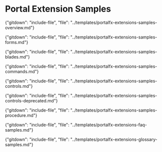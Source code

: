 # Portal Extension Samples

 {"gitdown": "include-file", "file": "../templates/portalfx-extensions-samples-overview.md"}

 {"gitdown": "include-file", "file": "../templates/portalfx-extensions-samples-forms.md"}

 {"gitdown": "include-file", "file": "../templates/portalfx-extensions-samples-blades.md"}

 {"gitdown": "include-file", "file": "../templates/portalfx-extensions-samples-commands.md"}

 {"gitdown": "include-file", "file": "../templates/portalfx-extensions-samples-controls.md"}

 {"gitdown": "include-file", "file": "../templates/portalfx-extensions-samples-controls-deprecated.md"}

 {"gitdown": "include-file", "file": "../templates/portalfx-extensions-samples-procedure.md"}
 
 {"gitdown": "include-file", "file": "../templates/portalfx-extensions-faq-samples.md"}

 {"gitdown": "include-file", "file": "../templates/portalfx-extensions-glossary-samples.md"}